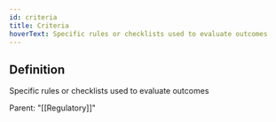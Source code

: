 ```yaml
---
id: criteria
title: Criteria
hoverText: Specific rules or checklists used to evaluate outcomes
---
```

## Definition
Specific rules or checklists used to evaluate outcomes

Parent: "[[Regulatory]]"